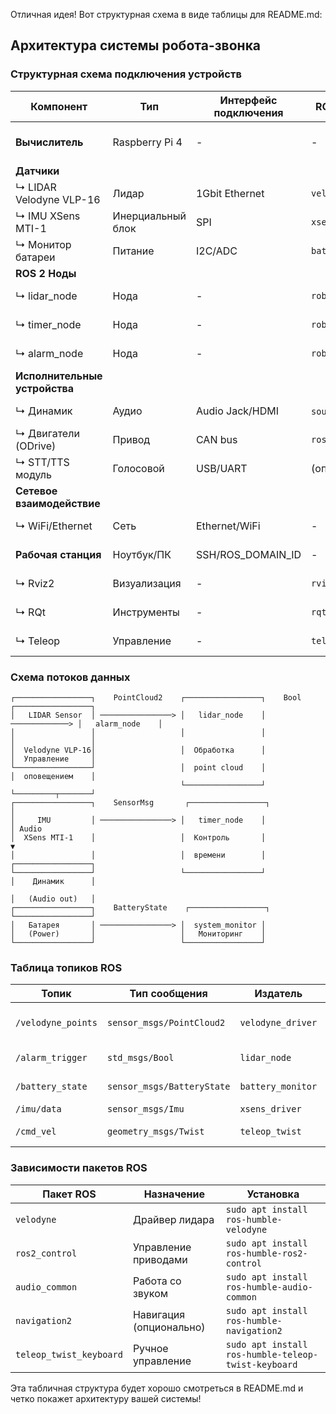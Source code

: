 Отличная идея! Вот структурная схема в виде таблицы для README.md:

## Архитектура системы робота-звонка

### Структурная схема подключения устройств

| Компонент | Тип | Интерфейс подключения | ROS пакет/драйвер | Назначение |
|-----------|-----|----------------------|-------------------|------------|
| **Вычислитель** | Raspberry Pi 4 | - | - | Основной контроллер системы |
| **Датчики** | | | | |
| ↳ LIDAR Velodyne VLP-16 | Лидар | 1Gbit Ethernet | `velodyne_driver` | Обнаружение людей в зоне |
| ↳ IMU XSens MTI-1 | Инерциальный блок | SPI | `xsens_driver` | Определение ориентации |
| ↳ Монитор батареи | Питание | I2C/ADC | `battery_monitor` | Контроль заряда |
| **ROS 2 Ноды** | | | | |
| ↳ lidar_node | Нода | - | `robot_alarm_system` | Обработка данных лидара |
| ↳ timer_node | Нода | - | `robot_alarm_system` | Слежение за временем |
| ↳ alarm_node | Нода | - | `robot_alarm_system` | Управление оповещением |
| **Исполнительные устройства** | | | | |
| ↳ Динамик | Аудио | Audio Jack/HDMI | `sound_play`/ALSA | Воспроизведение сигнала |
| ↳ Двигатели (ODrive) | Привод | CAN bus | `ros2_control` | Перемещение робота |
| ↳ STT/TTS модуль | Голосовой | USB/UART | (опционально) | Речевое взаимодействие |
| **Сетевое взаимодействие** | | | | |
| ↳ WiFi/Ethernet | Сеть | Ethernet/WiFi | - | Связь с рабочей станцией |
| **Рабочая станция** | Ноутбук/ПК | SSH/ROS_DOMAIN_ID | - | Удаленное управление |
| ↳ Rviz2 | Визуализация | - | `rviz2` | 3D визуализация данных |
| ↳ RQt | Инструменты | - | `rqt` | Графический интерфейс |
| ↳ Teleop | Управление | - | `teleop_twist_keyboard` | Ручное управление |

### Схема потоков данных

```
┌─────────────────┐    PointCloud2    ┌─────────────────┐    Bool        ┌─────────────────┐
│   LIDAR Sensor  │ ────────────────> │   lidar_node    │ ─────────────> │   alarm_node    │
│                 │                   │                 │               │                 │
│  Velodyne VLP-16│                   │  Обработка      │               │  Управление     │
└─────────────────┘                   │  point cloud    │               │  оповещением    │
                                      └─────────────────┘               └─────────┬───────┘
┌─────────────────┐    SensorMsg       ┌─────────────────┐                         │
│     IMU         │ ────────────────> │   timer_node    │                         │ Audio
│  XSens MTI-1    │                   │  Контроль       │                         ▼
│                 │                   │  времени        │               ┌─────────────────┐
└─────────────────┘                   └─────────────────┘               │    Динамик      │
                                                                        │   (Audio out)   │
┌─────────────────┐    BatteryState    ┌─────────────────┐               └─────────────────┘
│   Батарея       │ ────────────────> │  system_monitor │
│   (Power)       │                   │   Мониторинг    │
└─────────────────┘                   └─────────────────┘
```

### Таблица топиков ROS

| Топик | Тип сообщения | Издатель | Подписчик | Назначение |
|-------|---------------|----------|-----------|------------|
| `/velodyne_points` | `sensor_msgs/PointCloud2` | `velodyne_driver` | `lidar_node` | Данные сканирования лидара |
| `/alarm_trigger` | `std_msgs/Bool` | `lidar_node` | `alarm_node` | Сигнал тревоги |
| `/battery_state` | `sensor_msgs/BatteryState` | `battery_monitor` | `system_monitor` | Состояние батареи |
| `/imu/data` | `sensor_msgs/Imu` | `xsens_driver` | `timer_node` | Данные IMU |
| `/cmd_vel` | `geometry_msgs/Twist` | `teleop_twist` | `odrive_driver` | Управление движением |

### Зависимости пакетов ROS

| Пакет ROS | Назначение | Установка |
|-----------|------------|-----------|
| `velodyne` | Драйвер лидара | `sudo apt install ros-humble-velodyne` |
| `ros2_control` | Управление приводами | `sudo apt install ros-humble-ros2-control` |
| `audio_common` | Работа со звуком | `sudo apt install ros-humble-audio-common` |
| `navigation2` | Навигация (опционально) | `sudo apt install ros-humble-navigation2` |
| `teleop_twist_keyboard` | Ручное управление | `sudo apt install ros-humble-teleop-twist-keyboard` |

Эта табличная структура будет хорошо смотреться в README.md и четко покажет архитектуру вашей системы!